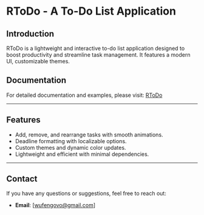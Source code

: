 # RToDo - A To-Do List Application

## Introduction
RToDo is a lightweight and interactive to-do list application designed to boost productivity and streamline task management. It features a modern UI, customizable themes.

## Documentation

For detailed documentation and examples, please visit:
[RToDo](https://roofen-game.gitbook.io/roofen-game)

---

## Features
- Add, remove, and rearrange tasks with smooth animations.
- Deadline formatting with localizable options.
- Custom themes and dynamic color updates.
- Lightweight and efficient with minimal dependencies.

---

## Contact
If you have any questions or suggestions, feel free to reach out:

- **Email**: [wufengovo@gmail.com]